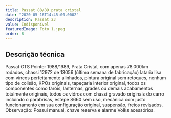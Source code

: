 ```yaml
---
title: Passat 88/89 prata cristal
date: "2020-05-16T14:45:00.000Z"
description: Passat 23
value: Indisponível
featuredImage: Foto 1.jpeg
order: 8
---
```


## Descrição técnica

Passat GTS Pointer 1988/1989, Prata Cristal, com apenas 78.000km rodados, chassi 12972 de 13056 (última semana de fabricação) lataria lisa com vincos perfeitamente alinhados, pintura  original sem retoques, nenhum tipo de colisão, KPOs originais, tapeçaria interior original, todos os componentes como faróis, lanternas, grades ou demais acabamentos totalmente originais, todos os vidros com chassi gravado originais do carro incluindo o parabrisas, estepe S660 sem uso, mecânica com justo funcionamento em sua configuração original, suspensão, freios revisados.
Observação: Possui manual, chave reserva e alarme Volks acessórios.